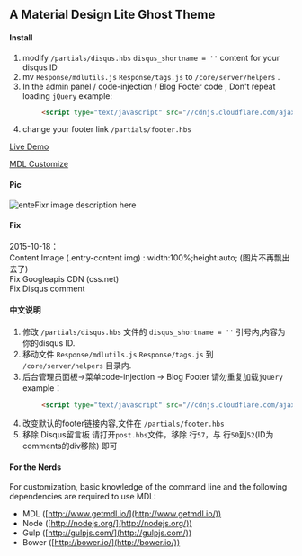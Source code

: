 ## A Material Design Lite Ghost Theme

#### Install  
1. modify `/partials/disqus.hbs`   `disqus_shortname = ''` content for your disqus ID  
2. mv `Response/mdlutils.js` `Response/tags.js` to `/core/server/helpers` .  
3. In the admin panel / code-injection / Blog Footer code , Don't repeat loading `jQuery`
example:

```html
        <script type="text/javascript" src="//cdnjs.cloudflare.com/ajax/libs/jquery/2.1.4/jquery.min.js"></script>
```

4. change your footer link `/partials/footer.hbs`

[Live Demo](https://blog.loacg.com/)  

[MDL Customize](http://www.getmdl.io/customize/index.html)  

#### Pic
![enteFixr image description here](https://blog.loacg.com/content/images/2015/10/20151013141427.png)

#### Fix
2015-10-18：  
        Content Image (.entry-content img) : width:100%;height:auto; (图片不再飘出去了)  
        Fix Googleapis CDN (css.net)  
        Fix Disqus comment

#### 中文说明
1. 修改  `/partials/disqus.hbs` 文件的  `disqus_shortname = ''`  引号内,内容为 你的disqus ID.
2. 移动文件 `Response/mdlutils.js` `Response/tags.js`  到 `/core/server/helpers` 目录内.
3. 后台管理员面板->菜单code-injection -> Blog Footer 请勿重复加载`jQuery`  
example：  

```html
        <script type="text/javascript" src="//cdnjs.cloudflare.com/ajax/libs/jquery/2.1.4/jquery.min.js"></script>
```

4. 改变默认的footer链接内容,文件在 `/partials/footer.hbs`
5. 移除 Disqus留言板 请打开`post.hbs`文件，移除 行`57`，与 行`50`到`52`(ID为comments的div移除) 即可
#### For the Nerds  
For customization, basic knowledge of the command line and the following dependencies are required to use MDL:

- MDL ([http://www.getmdl.io/](http://www.getmdl.io/))
- Node ([http://nodejs.org/](http://nodejs.org/))
- Gulp ([http://gulpjs.com/](http://gulpjs.com/))
- Bower ([http://bower.io/](http://bower.io/))
